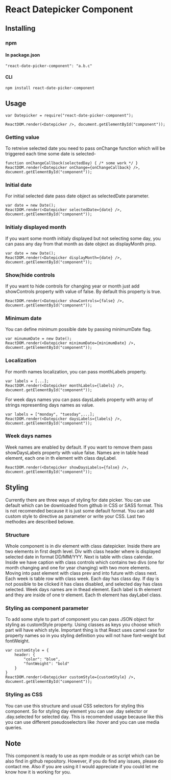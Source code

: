 # React Datepicker Component

## Installing 

### npm

#### In package.json
```
"react-date-picker-component": "a.b.c"
```

#### CLI
```
npm install react-date-picker-component
```

## Usage

```
var Datepicker = require("react-date-picker-component");

ReactDOM.render(<Datepicker />, document.getElementById("component"));
```

### Getting value
To retreive selected date you need to pass onChange function which will be triggered each time
some date is selected-

```
function onChangeCallback(selectedDay) { /* some work */ }
ReactDOM.render(<Datepicker onChange={onChangeCallback} />, document.getElementById("component"));
```

### Initial date
For initial selected date pass date object as selectedDate parameter.
```
var date = new Date();
ReactDOM.render(<Datepicker selectedDate={date} />, document.getElementById("component"));
```

### Initialy displayed month
If you want some month initialy displayed but not selecting some day, you can pass any day from that month
as date object as displayMonth prop.
```
var date = new Date();
ReactDOM.render(<Datepicker displayMonth={date} />, document.getElementById("component"));
```

### Show/hide controls
If you want to hide controls for changing year or month just add showControls property
with value of false. By default this property is true.
```
ReactDOM.render(<Datepicker showControls={false} />, document.getElementById("component"));
```

### Minimum date
You can define minimum possible date by passing minimumDate flag.

```
var minumumDate = new Date();
ReactDOM.render(<Datepicker minimumDate={minimumDate} />, document.getElementById("component"));
```

### Localization
For month names localization, you can pass monthLabels property.

```
var labels = [...];
ReactDOM.render(<Datepicker monthLabels={labels} />, document.getElementById("component"));
```
For week days names you can pass daysLabels property with array of strings representing 
days names as value. 
```
var labels = ["monday", "tuesday",...];
ReactDOM.render(<Datepicker daysLabels={labels} />, document.getElementById("component"));
```

### Week days names
Week names are enabled by default. If you want to remove them pass showDaysLabels 
property with value false. Names are in table head element, each one in th element with 
class dayLabel.

```
ReactDOM.render(<Datepicker showDaysLabels={false} />, document.getElementById("component"));
```

## Styling
Currently there are three ways of styling for date picker. You can use default which can be downloaded from 
github in CSS or SASS format. This is not recomended because it is just some default format. You can add custom 
style to directive as parameter or write your CSS. Last two methodes are described belowe. 

### Structure
Whole component is in div element with class datepicker. Inside there are two elements in first depth level. 
Div with class header where is displayed selected date in format DD/MM/YYY. Next is table with class calendar. 
Inside we have caption with class controls which contains two divs (one for month changing and one for year 
changing) with two more elements. Moving into past element with class prev and into future with class next. 
Each week is table row with class week. Each day has class day. If day is not possible to be clicked it has 
class disabled, and selected day has class selected. Week days names are in thead element. Each label is th 
element and they are inside of one tr element. Each th element has dayLabel class.

### Styling as component parameter
To add some style to part of component you can pass JSON object for styling as customStyle property.
Using classes as keys you choose which part will have which style. Important thing is that React uses 
camel case for property names so in you styling definition you will not have font-weight but fontWeight. 

```
var customStyle = {
	header: {
		"color": "blue",
		"fontWeight": "bold"
	}
}
ReactDOM.render(<Datepicker customStyle={customStyle} />, document.getElementById("component"));
```

### Styling as CSS
You can use this structure and usual CSS selectors for styling this component. So for styling day 
element you can use .day selector or .day.selected for selected day. This is recomended usage 
because like this you can use different pseudoselectors like :hover and you can use media queries.

## Note

This component is ready to use as npm module or as script which can be also find in 
github repository. However, if you do find any issues, please do contact me. Also if you are using 
it I would appreciate if you could let me know how it is working for you.
